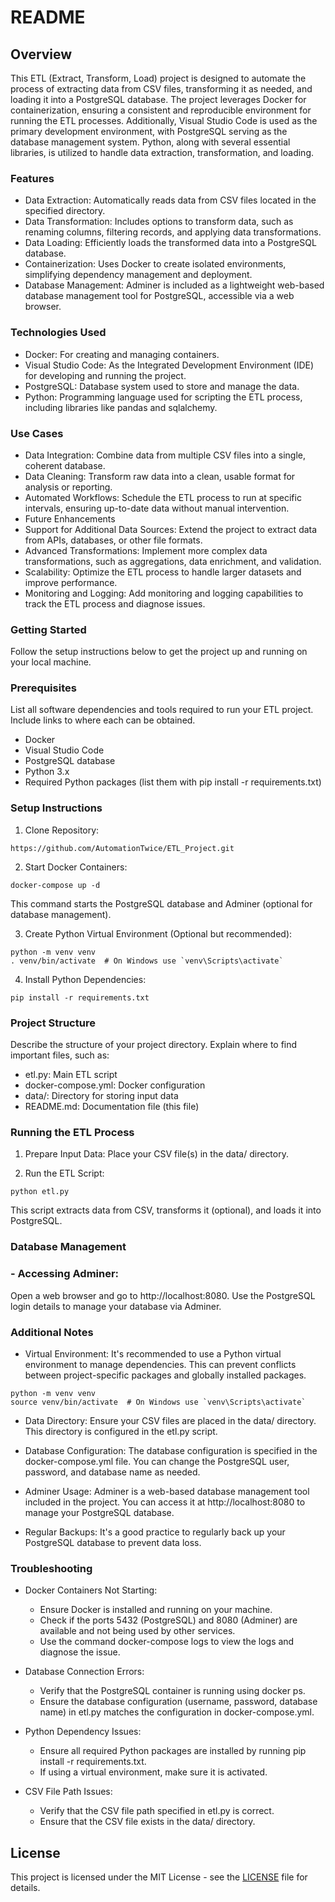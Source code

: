 # README

## Overview
This ETL (Extract, Transform, Load) project is designed to automate the process of extracting data from CSV files, transforming it as needed, and loading it into a PostgreSQL database. The project leverages Docker for containerization, ensuring a consistent and reproducible environment for running the ETL processes. Additionally, Visual Studio Code is used as the primary development environment, with PostgreSQL serving as the database management system. Python, along with several essential libraries, is utilized to handle data extraction, transformation, and loading.

### Features
- Data Extraction: Automatically reads data from CSV files located in the specified directory.
- Data Transformation: Includes options to transform data, such as renaming columns, filtering records, and applying data transformations.
- Data Loading: Efficiently loads the transformed data into a PostgreSQL database.
- Containerization: Uses Docker to create isolated environments, simplifying dependency management and deployment.
- Database Management: Adminer is included as a lightweight web-based database management tool for PostgreSQL, accessible via a web browser.

### Technologies Used
- Docker: For creating and managing containers.
- Visual Studio Code: As the Integrated Development Environment (IDE) for developing and running the project.
- PostgreSQL: Database system used to store and manage the data.
- Python: Programming language used for scripting the ETL process, including libraries like pandas and sqlalchemy.
### Use Cases
- Data Integration: Combine data from multiple CSV files into a single, coherent database.
- Data Cleaning: Transform raw data into a clean, usable format for analysis or reporting.
- Automated Workflows: Schedule the ETL process to run at specific intervals, ensuring up-to-date data without manual intervention.
- Future Enhancements
- Support for Additional Data Sources: Extend the project to extract data from APIs, databases, or other file formats.
- Advanced Transformations: Implement more complex data transformations, such as aggregations, data enrichment, and validation.
- Scalability: Optimize the ETL process to handle larger datasets and improve performance.
- Monitoring and Logging: Add monitoring and logging capabilities to track the ETL process and diagnose issues.

### Getting Started
Follow the setup instructions below to get the project up and running on your local machine.



### Prerequisites
List all software dependencies and tools required to run your ETL project. Include links to where each can be obtained.
- Docker
- Visual Studio Code
- PostgreSQL database
- Python 3.x
- Required Python packages (list them with pip install -r requirements.txt)

### Setup Instructions
1. Clone Repository:
```
https://github.com/AutomationTwice/ETL_Project.git
```
2. Start Docker Containers:
```
docker-compose up -d
```
This command starts the PostgreSQL database and Adminer (optional for database management).

3. Create Python Virtual Environment (Optional but recommended):

```
python -m venv venv
. venv/bin/activate  # On Windows use `venv\Scripts\activate`
```
4. Install Python Dependencies:

```
pip install -r requirements.txt
```
### Project Structure
Describe the structure of your project directory. Explain where to find important files, such as:

- etl.py: Main ETL script
- docker-compose.yml: Docker configuration
- data/: Directory for storing input data
- README.md: Documentation file (this file)

### Running the ETL Process
1. Prepare Input Data:
   Place your CSV file(s) in the data/ directory.

2. Run the ETL Script:

```
python etl.py
```
   This script extracts data from CSV, transforms it (optional), and loads it into PostgreSQL.

### Database Management
### - Accessing Adminer:
Open a web browser and go to http://localhost:8080. Use the PostgreSQL login details to manage your database via Adminer.

### Additional Notes
- Virtual Environment: It's recommended to use a Python virtual environment to manage dependencies. This can prevent conflicts between project-specific packages and globally installed packages.
```
python -m venv venv
source venv/bin/activate  # On Windows use `venv\Scripts\activate`
```
- Data Directory: Ensure your CSV files are placed in the data/ directory. This directory is configured in the etl.py script.

- Database Configuration: The database configuration is specified in the docker-compose.yml file. You can change the PostgreSQL user, password, and database name as needed.

- Adminer Usage: Adminer is a web-based database management tool included in the project. You can access it at http://localhost:8080 to manage your PostgreSQL database.

- Regular Backups: It's a good practice to regularly back up your PostgreSQL database to prevent data loss.

### Troubleshooting
- Docker Containers Not Starting:

   - Ensure Docker is installed and running on your machine.
   - Check if the ports 5432 (PostgreSQL) and 8080 (Adminer) are available and not being used by other services.
   - Use the command docker-compose logs to view the logs and diagnose the issue.

- Database Connection Errors:

   - Verify that the PostgreSQL container is running using docker ps.
   - Ensure the database configuration (username, password, database name) in etl.py matches the configuration in docker-compose.yml.

- Python Dependency Issues:

   - Ensure all required Python packages are installed by running pip install -r requirements.txt.
   - If using a virtual environment, make sure it is activated.

- CSV File Path Issues:

   - Verify that the CSV file path specified in etl.py is correct.
   - Ensure that the CSV file exists in the data/ directory.

## License

This project is licensed under the MIT License - see the [LICENSE](LICENSE) file for details.


